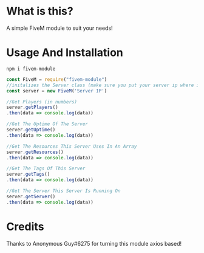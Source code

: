 # What is this?

 A simple FiveM module to suit your needs!

# Usage And Installation

 `npm i fivem-module`

 ```js
const FiveM = require("fivem-module")
//initalizes the Server class (make sure you put your server ip where it says 'Server IP')
const server = new FiveM('Server IP')

//Get Players (in numbers)
server.getPlayers()
.then(data => console.log(data))

//Get The Uptime Of The Server
server.getUptime()
.then(data => console.log(data))

//Get The Resources This Server Uses In An Array
server.getResources()
.then(data => console.log(data))

//Get The Tags Of This Server
server.getTags()
.then(data => console.log(data))

//Get The Server This Server Is Running On
server.getServer()
.then(data => console.log(data))
```

# Credits

Thanks to Anonymous Guy#6275 for turning this module axios based!